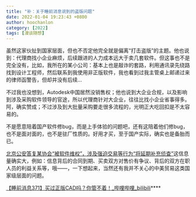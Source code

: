 ```yaml
---
title: "补：关于睡前消息说到的盗版问题"
date: 2022-01-04 19:23:43 +0800
author: hoochanlon
category: [2022]
tags: [漫谈随想]
---
```


虽然这家伙扯到国家层面，但也不否定他完全就是偏离“打击盗版”的主题。他也说到：代理商找小企业麻烦，后续跟进的人力成本远大于卖几套软件。但这事也不是完全没有，比如，我所在的某小公司：基本上也是敲诈的套路，利用通讯录先绕路找到设计工程师，然后联系到我使用非正版软件，我也看到过我主管桌上邮递过来的律师函警告，但却并没有后续…

<!-- more -->

不过我也没想到，Autodesk中国居然没销售权；他也说到大企业合规，以及影响到涉及采购软件领导的官途，所以代理商针对大企业，往往比找小企业省事得多。阿，确实赞成；不过涉及到大批量采购要走很多流程的，光明正大吃回扣是不太容易的。

不是愿意陪着国产软件修bug，而是上手体验的问题吧，还有这陪着他们修bug，也不是面对面的，也不是驻厂性质的。好用才买，至于国产实际，确实也是备胎而已。

[北京公安答复某协会“被软件维权”，涉及强迫交易等行为“将延期补充侦查”](https://view.inews.qq.com/a/20211215A0BH4000)这信息量确实大，例如：信息背后的合同到期、买卖双方对售价有争议、背后的双方在职人员的利益关系等，哦——，一下想起来，当然还有我并不关心的中美贸易这类国家级层面的问题。

[【睡前消息371】买过正版CAD吗？你管不着！_哔哩哔哩_bilibili](https://www.bilibili.com/video/BV1eP4y1H7Bi?spm_id_from=333.999.0.0)****

